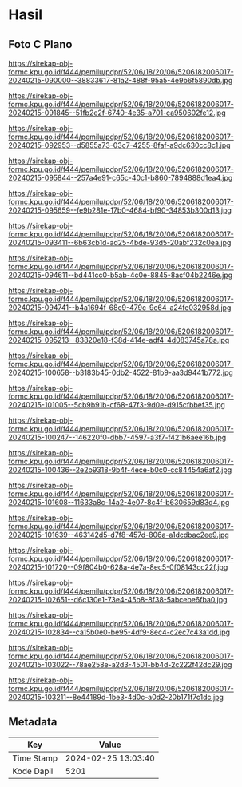 # Hasil

## Foto C Plano

https://sirekap-obj-formc.kpu.go.id/f444/pemilu/pdpr/52/06/18/20/06/5206182006017-20240215-090000--38833617-81a2-488f-95a5-4e9b6f5890db.jpg

https://sirekap-obj-formc.kpu.go.id/f444/pemilu/pdpr/52/06/18/20/06/5206182006017-20240215-091845--51fb2e2f-6740-4e35-a701-ca950602fe12.jpg

https://sirekap-obj-formc.kpu.go.id/f444/pemilu/pdpr/52/06/18/20/06/5206182006017-20240215-092953--d5855a73-03c7-4255-8faf-a9dc630cc8c1.jpg

https://sirekap-obj-formc.kpu.go.id/f444/pemilu/pdpr/52/06/18/20/06/5206182006017-20240215-095844--257a4e91-c65c-40c1-b860-7894888d1ea4.jpg

https://sirekap-obj-formc.kpu.go.id/f444/pemilu/pdpr/52/06/18/20/06/5206182006017-20240215-095659--fe9b281e-17b0-4684-bf90-34853b300d13.jpg

https://sirekap-obj-formc.kpu.go.id/f444/pemilu/pdpr/52/06/18/20/06/5206182006017-20240215-093411--6b63cb1d-ad25-4bde-93d5-20abf232c0ea.jpg

https://sirekap-obj-formc.kpu.go.id/f444/pemilu/pdpr/52/06/18/20/06/5206182006017-20240215-094611--bd441cc0-b5ab-4c0e-8845-8acf04b2246e.jpg

https://sirekap-obj-formc.kpu.go.id/f444/pemilu/pdpr/52/06/18/20/06/5206182006017-20240215-094741--b4a1694f-68e9-479c-9c64-a24fe032958d.jpg

https://sirekap-obj-formc.kpu.go.id/f444/pemilu/pdpr/52/06/18/20/06/5206182006017-20240215-095213--83820e18-f38d-414e-adf4-4d083745a78a.jpg

https://sirekap-obj-formc.kpu.go.id/f444/pemilu/pdpr/52/06/18/20/06/5206182006017-20240215-100658--b3183b45-0db2-4522-81b9-aa3d9441b772.jpg

https://sirekap-obj-formc.kpu.go.id/f444/pemilu/pdpr/52/06/18/20/06/5206182006017-20240215-101005--5cb9b91b-cf68-47f3-9d0e-d915cfbbef35.jpg

https://sirekap-obj-formc.kpu.go.id/f444/pemilu/pdpr/52/06/18/20/06/5206182006017-20240215-100247--146220f0-dbb7-4597-a3f7-f421b6aee16b.jpg

https://sirekap-obj-formc.kpu.go.id/f444/pemilu/pdpr/52/06/18/20/06/5206182006017-20240215-100436--2e2b9318-9b4f-4ece-b0c0-cc84454a6af2.jpg

https://sirekap-obj-formc.kpu.go.id/f444/pemilu/pdpr/52/06/18/20/06/5206182006017-20240215-101608--11633a8c-14a2-4e07-8c4f-b630659d83d4.jpg

https://sirekap-obj-formc.kpu.go.id/f444/pemilu/pdpr/52/06/18/20/06/5206182006017-20240215-101639--463142d5-d7f8-457d-806a-a1dcdbac2ee9.jpg

https://sirekap-obj-formc.kpu.go.id/f444/pemilu/pdpr/52/06/18/20/06/5206182006017-20240215-101720--09f804b0-628a-4e7a-8ec5-0f08143cc22f.jpg

https://sirekap-obj-formc.kpu.go.id/f444/pemilu/pdpr/52/06/18/20/06/5206182006017-20240215-102651--d6c130e1-73e4-45b8-8f38-5abcebe6fba0.jpg

https://sirekap-obj-formc.kpu.go.id/f444/pemilu/pdpr/52/06/18/20/06/5206182006017-20240215-102834--ca15b0e0-be95-4df9-8ec4-c2ec7c43a1dd.jpg

https://sirekap-obj-formc.kpu.go.id/f444/pemilu/pdpr/52/06/18/20/06/5206182006017-20240215-103022--78ae258e-a2d3-4501-bb4d-2c222f42dc29.jpg

https://sirekap-obj-formc.kpu.go.id/f444/pemilu/pdpr/52/06/18/20/06/5206182006017-20240215-103211--8e44189d-1be3-4d0c-a0d2-20b171f7c1dc.jpg


## Metadata

| Key        | Value               |
| ---------- | ------------------- |
| Time Stamp | 2024-02-25 13:03:40 |
| Kode Dapil | 5201                |



